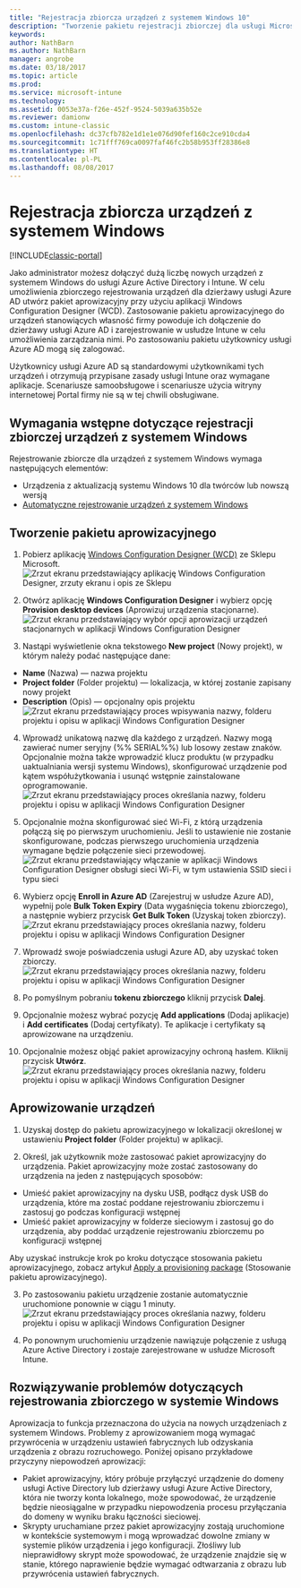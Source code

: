 ```yaml
---
title: "Rejestracja zbiorcza urządzeń z systemem Windows 10"
description: "Tworzenie pakietu rejestracji zbiorczej dla usługi Microsoft Intune"
keywords: 
author: NathBarn
ms.author: NathBarn
manager: angrobe
ms.date: 03/18/2017
ms.topic: article
ms.prod: 
ms.service: microsoft-intune
ms.technology: 
ms.assetid: 0053e37a-f26e-452f-9524-5039a635b52e
ms.reviewer: damionw
ms.custom: intune-classic
ms.openlocfilehash: dc37cfb782e1d1e1e076d90fef160c2ce910cda4
ms.sourcegitcommit: 1c71fff769ca0097faf46fc2b58b953ff28386e8
ms.translationtype: HT
ms.contentlocale: pl-PL
ms.lasthandoff: 08/08/2017
---
```

# <a name="bulk-enrollment-for-windows-devices"></a>Rejestracja zbiorcza urządzeń z systemem Windows

[!INCLUDE[classic-portal](../includes/classic-portal.md)]

Jako administrator możesz dołączyć dużą liczbę nowych urządzeń z systemem Windows do usługi Azure Active Directory i Intune. W celu umożliwienia zbiorczego rejestrowania urządzeń dla dzierżawy usługi Azure AD utwórz pakiet aprowizacyjny przy użyciu aplikacji Windows Configuration Designer (WCD). Zastosowanie pakietu aprowizacyjnego do urządzeń stanowiących własność firmy powoduje ich dołączenie do dzierżawy usługi Azure AD i zarejestrowanie w usłudze Intune w celu umożliwienia zarządzania nimi. Po zastosowaniu pakietu użytkownicy usługi Azure AD mogą się zalogować.

Użytkownicy usługi Azure AD są standardowymi użytkownikami tych urządzeń i otrzymują przypisane zasady usługi Intune oraz wymagane aplikacje. Scenariusze samoobsługowe i scenariusze użycia witryny internetowej Portal firmy nie są w tej chwili obsługiwane.

## <a name="prerequisites-for-windows-devices-bulk-enrollment"></a>Wymagania wstępne dotyczące rejestracji zbiorczej urządzeń z systemem Windows

Rejestrowanie zbiorcze dla urządzeń z systemem Windows wymaga następujących elementów:

- Urządzenia z aktualizacją systemu Windows 10 dla twórców lub nowszą wersją
- [Automatyczne rejestrowanie urządzeń z systemem Windows](/intune-classic/deploy-use/set-up-windows-device-management-with-microsoft-intune#enable-windows-10-automatic-enrollment)

## <a name="create-a-provisioning-package"></a>Tworzenie pakietu aprowizacyjnego

1. Pobierz aplikację [Windows Configuration Designer (WCD)](https://www.microsoft.com/store/apps/9nblggh4tx22) ze Sklepu Microsoft.
![Zrzut ekranu przedstawiający aplikację Windows Configuration Designer, zrzuty ekranu i opis ze Sklepu](../media/bulk-enroll-store.png)

2. Otwórz aplikację **Windows Configuration Designer** i wybierz opcję **Provision desktop devices** (Aprowizuj urządzenia stacjonarne).
![Zrzut ekranu przedstawiający wybór opcji aprowizacji urządzeń stacjonarnych w aplikacji Windows Configuration Designer](../media/bulk-enroll-select.png)

3. Nastąpi wyświetlenie okna tekstowego **New project** (Nowy projekt), w którym należy podać następujące dane:
  - **Name** (Nazwa) — nazwa projektu
  - **Project folder** (Folder projektu) — lokalizacja, w której zostanie zapisany nowy projekt
  - **Description** (Opis) — opcjonalny opis projektu ![Zrzut ekranu przedstawiający proces wpisywania nazwy, folderu projektu i opisu w aplikacji Windows Configuration Designer](../media/bulk-enroll-name.png)

4.  Wprowadź unikatową nazwę dla każdego z urządzeń. Nazwy mogą zawierać numer seryjny (%% SERIAL%%) lub losowy zestaw znaków. Opcjonalnie można także wprowadzić klucz produktu (w przypadku uaktualniania wersji systemu Windows), skonfigurować urządzenie pod kątem współużytkowania i usunąć wstępnie zainstalowane oprogramowanie.<BR>
![Zrzut ekranu przedstawiający proces określania nazwy, folderu projektu i opisu w aplikacji Windows Configuration Designer](../media/bulk-enroll-device.png)

5.  Opcjonalnie można skonfigurować sieć Wi-Fi, z którą urządzenia połączą się po pierwszym uruchomieniu.  Jeśli to ustawienie nie zostanie skonfigurowane, podczas pierwszego uruchomienia urządzenia wymagane będzie połączenie sieci przewodowej.
![Zrzut ekranu przedstawiający włączanie w aplikacji Windows Configuration Designer obsługi sieci Wi-Fi, w tym ustawienia SSID sieci i typu sieci](../media/bulk-enroll-network.png)

6.  Wybierz opcję **Enroll in Azure AD** (Zarejestruj w usłudze Azure AD), wypełnij pole **Bulk Token Expiry** (Data wygaśnięcia tokenu zbiorczego), a następnie wybierz przycisk **Get Bulk Token** (Uzyskaj token zbiorczy).
![Zrzut ekranu przedstawiający proces określania nazwy, folderu projektu i opisu w aplikacji Windows Configuration Designer](../media/bulk-enroll-account.png)

7. Wprowadź swoje poświadczenia usługi Azure AD, aby uzyskać token zbiorczy.
![Zrzut ekranu przedstawiający proces określania nazwy, folderu projektu i opisu w aplikacji Windows Configuration Designer](../media/bulk-enroll-cred.png)

8.  Po pomyślnym pobraniu **tokenu zbiorczego** kliknij przycisk **Dalej**.

9. Opcjonalnie możesz wybrać pozycję **Add applications** (Dodaj aplikacje) i **Add certificates** (Dodaj certyfikaty). Te aplikacje i certyfikaty są aprowizowane na urządzeniu.

10. Opcjonalnie możesz objąć pakiet aprowizacyjny ochroną hasłem.  Kliknij przycisk **Utwórz**.
![Zrzut ekranu przedstawiający proces określania nazwy, folderu projektu i opisu w aplikacji Windows Configuration Designer](../media/bulk-enroll-create.png)

## <a name="provision-devices"></a>Aprowizowanie urządzeń

1. Uzyskaj dostęp do pakietu aprowizacyjnego w lokalizacji określonej w ustawieniu **Project folder** (Folder projektu) w aplikacji.

2. Określ, jak użytkownik może zastosować pakiet aprowizacyjny do urządzenia.  Pakiet aprowizacyjny może zostać zastosowany do urządzenia na jeden z następujących sposobów:
 - Umieść pakiet aprowizacyjny na dysku USB, podłącz dysk USB do urządzenia, które ma zostać poddane rejestrowaniu zbiorczemu i zastosuj go podczas konfiguracji wstępnej
 - Umieść pakiet aprowizacyjny w folderze sieciowym i zastosuj go do urządzenia, aby poddać urządzenie rejestrowaniu zbiorczemu po konfiguracji wstępnej

 Aby uzyskać instrukcje krok po kroku dotyczące stosowania pakietu aprowizacyjnego, zobacz artykuł [Apply a provisioning package](https://technet.microsoft.com/itpro/windows/configure/provisioning-apply-package) (Stosowanie pakietu aprowizacyjnego).

3. Po zastosowaniu pakietu urządzenie zostanie automatycznie uruchomione ponownie w ciągu 1 minuty.
 ![Zrzut ekranu przedstawiający proces określania nazwy, folderu projektu i opisu w aplikacji Windows Configuration Designer](../media/bulk-enroll-add.png)

4. Po ponownym uruchomieniu urządzenie nawiązuje połączenie z usługą Azure Active Directory i zostaje zarejestrowane w usłudze Microsoft Intune.

## <a name="troubleshooting-windows-bulk-enrollment"></a>Rozwiązywanie problemów dotyczących rejestrowania zbiorczego w systemie Windows

Aprowizacja to funkcja przeznaczona do użycia na nowych urządzeniach z systemem Windows. Problemy z aprowizowaniem mogą wymagać przywrócenia w urządzeniu ustawień fabrycznych lub odzyskania urządzenia z obrazu rozruchowego. Poniżej opisano przykładowe przyczyny niepowodzeń aprowizacji:

- Pakiet aprowizacyjny, który próbuje przyłączyć urządzenie do domeny usługi Active Directory lub dzierżawy usługi Azure Active Directory, która nie tworzy konta lokalnego, może spowodować, że urządzenie będzie nieosiągalne w przypadku niepowodzenia procesu przyłączania do domeny w wyniku braku łączności sieciowej.
- Skrypty uruchamiane przez pakiet aprowizacyjny zostają uruchomione w kontekście systemowym i mogą wprowadzać dowolne zmiany w systemie plików urządzenia i jego konfiguracji. Złośliwy lub nieprawidłowy skrypt może spowodować, że urządzenie znajdzie się w stanie, którego naprawienie będzie wymagać odtwarzania z obrazu lub przywrócenia ustawień fabrycznych.
